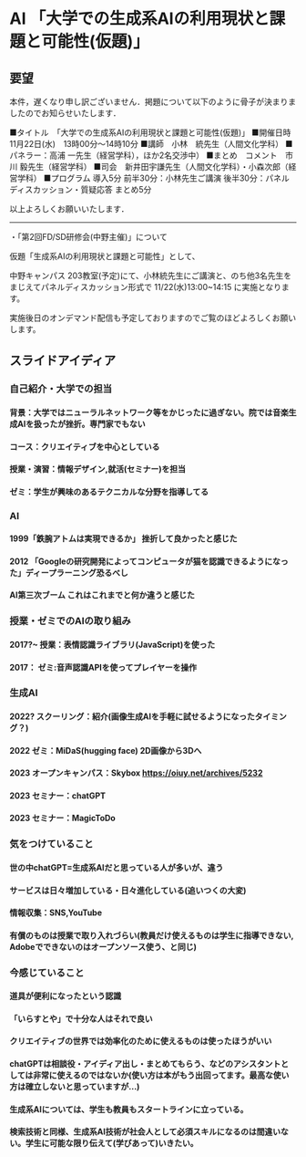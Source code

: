 # AI 「大学での生成系AIの利用現状と課題と可能性(仮題)」

## 要望
本件，遅くなり申し訳ございません．掲題について以下のように骨子が決まりましたのでお知らせいたします．

■タイトル　「大学での生成系AIの利用現状と課題と可能性(仮題)」
■開催日時　11月22日(水)　13時00分～14時10分
■講師　小林　統先生（人間文化学科）
■パネラー：高浦 一先生（経営学科），ほか2名交渉中）
■まとめ　コメント　市川 毅先生（経営学科）
■司会　新井田宇謙先生（人間文化学科）・小森次郎（経営学科）
■プログラム
導入5分
前半30分：小林先生ご講演
後半30分：パネルディスカッション・質疑応答
まとめ5分

以上よろしくお願いいたします．

---

・「第2回FD/SD研修会(中野主催)」について

仮題「生成系AIの利用現状と課題と可能性」として、

中野キャンパス 203教室(予定)にて、小林統先生にご講演と、のち他3名先生をまじえてパネルディスカッション形式で 11/22(水)13:00~14:15 に実施となります。

実施後日のオンデマンド配信も予定しておりますのでご覧のほどよろしくお願いします。

## スライドアイディア
### 自己紹介・大学での担当
#### 背景：大学ではニューラルネットワーク等をかじったに過ぎない。院では音楽生成AIを扱ったが挫折。専門家でもない
#### コース：クリエイティブを中心としている
#### 授業・演習：情報デザイン,就活(セミナー)を担当
#### ゼミ：学生が興味のあるテクニカルな分野を指導してる
### AI
#### 1999「鉄腕アトムは実現できるか」 挫折して良かったと感じた
#### 2012 「Googleの研究開発によってコンピュータが猫を認識できるようになった」ディープラーニング恐るべし
#### AI第三次ブーム これはこれまでと何か違うと感じた
### 授業・ゼミでのAIの取り組み
#### 2017?~ 授業：表情認識ライブラリ(JavaScript)を使った
#### 2017： ゼミ:音声認識APIを使ってプレイヤーを操作
### 生成AI
#### 2022? スクーリング：紹介(画像生成AIを手軽に試せるようになったタイミング？)
#### 2022 ゼミ：MiDaS(hugging face) 2D画像から3Dへ
#### 2023 オープンキャンパス：Skybox https://oiuy.net/archives/5232
#### 2023 セミナー：chatGPT
#### 2023 セミナー：MagicToDo
### 気をつけていること
#### 世の中chatGPT=生成系AIだと思っている人が多いが、違う
#### サービスは日々増加している・日々進化している(追いつくの大変)
#### 情報収集：SNS,YouTube
#### 有償のものは授業で取り入れづらい(教員だけ使えるものは学生に指導できない, Adobeでできないのはオープンソース使う、と同じ)
### 今感じていること
#### 道具が便利になったという認識
#### 「いらすとや」で十分な人はそれで良い
#### クリエイティブの世界では効率化のために使えるものは使ったほうがいい
#### chatGPTは相談役・アイディア出し・まとめてもらう、などのアシスタントとしては非常に使えるのではないか(使い方は本がもう出回ってます。最高な使い方は確立しないと思っていますが...)
#### 生成系AIについては、学生も教員もスタートラインに立っている。
#### 検索技術と同様、生成系AI技術が社会人として必須スキルになるのは間違いない。学生に可能な限り伝えて(学びあって)いきたい。
